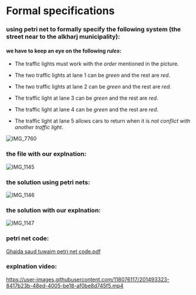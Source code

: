 # Formal specifications
### using petri net to formally specify the following system (the street near to the  alkharj municipality): 
#### we have to keep an eye on the following ***rules***:

- The traffic lights must work with the *order* mentioned in the picture.

- The two traffic lights at lane 1 can be *green* and the rest are *red*.

- The two traffic lights at lane 2 can be *green* and the rest are *red*.

- The traffic light at lane 3 can be *green* and the rest are *red*.

- The traffic light at lane 4 can be *green* and the rest are *red*.

- The traffic light at lane 5 allows cars to return when it is *not conflict with another traffic light*.

![IMG_7760](https://user-images.githubusercontent.com/118076117/201492859-a92f0a69-8dd5-4fee-a3d0-2f1b8a7fda6c.jpeg)
### the file with our explnation:
![IMG_1145](https://user-images.githubusercontent.com/118076117/201492901-b4853367-557c-4c61-a6fd-05ac2aa0752e.jpeg)
### the solution using petri nets:
![IMG_1146](https://user-images.githubusercontent.com/118076117/201492991-1fbc5497-18c2-4eac-8b81-deacaad618c5.jpeg)
### the solution with our explnation:
![IMG_1147](https://user-images.githubusercontent.com/118076117/201493023-81aa6548-a7ee-48ab-a182-fdbde7a17b5c.jpeg)
### petri net code:
[Ghaida saud tuwaim petri net code.pdf](https://github.com/psau-edu-sa/se3131-article-ghaidaSaud/files/9995860/Ghaida.saud.tuwaim.petri.net.code.pdf)
### explnation video:
https://user-images.githubusercontent.com/118076117/201493323-8417b23b-48ed-4005-be18-af0be8d745f5.mp4



